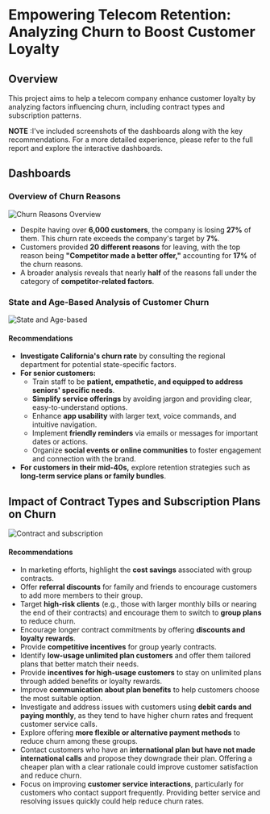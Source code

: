 # Empowering Telecom Retention: Analyzing Churn to Boost Customer Loyalty
## Overview  
This project aims to help a telecom company enhance customer loyalty by analyzing factors influencing churn, including contract types and subscription patterns.

**NOTE** :I've included screenshots of the dashboards along with the key recommendations. For a more detailed experience, please refer to the full report and explore the interactive dashboards.

## Dashboards 

### Overview of Churn Reasons
![Churn Reasons Overview](https://github.com/user-attachments/assets/5be3b9b4-c47d-4b9a-a918-e83fbd13ff23)

- Despite having over **6,000 customers**, the company is losing **27%** of them. This churn rate exceeds the company's target by **7%**.  
- Customers provided **20 different reasons** for leaving, with the top reason being **"Competitor made a better offer,"** accounting for **17%** of the churn reasons.  
- A broader analysis reveals that nearly **half** of the reasons fall under the category of **competitor-related factors**.

### State and Age-Based Analysis of Customer Churn
![State and Age-based](https://github.com/user-attachments/assets/98759e23-39d5-4bb0-bc3d-6324667786be)

#### Recommendations  

- **Investigate California's churn rate** by consulting the regional department for potential state-specific factors.  
- **For senior customers:**  
  - Train staff to be **patient, empathetic, and equipped to address seniors' specific needs**.  
  - **Simplify service offerings** by avoiding jargon and providing clear, easy-to-understand options.  
  - Enhance **app usability** with larger text, voice commands, and intuitive navigation.  
  - Implement **friendly reminders** via emails or messages for important dates or actions.  
  - Organize **social events or online communities** to foster engagement and connection with the brand.  
- **For customers in their mid-40s,** explore retention strategies such as **long-term service plans or family bundles**.  

## Impact of Contract Types and Subscription Plans on Churn
![Contract and subscription](https://github.com/user-attachments/assets/bb613b8c-e8ab-478d-93f1-a42d0b83ec01)

#### Recommendations 
- In marketing efforts, highlight the **cost savings** associated with group contracts.  
- Offer **referral discounts** for family and friends to encourage customers to add more members to their group.  
- Target **high-risk clients** (e.g., those with larger monthly bills or nearing the end of their contracts) and encourage them to switch to **group plans** to reduce churn.  
- Encourage longer contract commitments by offering **discounts and loyalty rewards**.  
- Provide **competitive incentives** for group yearly contracts.  
- Identify **low-usage unlimited plan customers** and offer them tailored plans that better match their needs.  
- Provide **incentives for high-usage customers** to stay on unlimited plans through added benefits or loyalty rewards.  
- Improve **communication about plan benefits** to help customers choose the most suitable option.  
- Investigate and address issues with customers using **debit cards and paying monthly**, as they tend to have higher churn rates and frequent customer service calls.  
- Explore offering **more flexible or alternative payment methods** to reduce churn among these groups.  
- Contact customers who have an **international plan but have not made international calls** and propose they downgrade their plan. Offering a cheaper plan with a clear rationale could improve customer satisfaction and reduce churn.  
- Focus on improving **customer service interactions**, particularly for customers who contact support frequently. Providing better service and resolving issues quickly could help reduce churn rates.  

